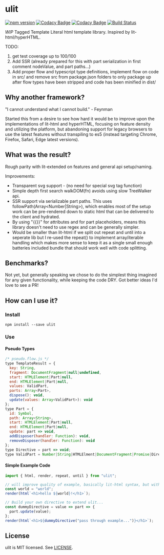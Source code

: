 # ulit
[![npm version](https://badge.fury.io/js/ulit.svg)](https://badge.fury.io/js/ulit)
[![Codacy Badge](https://api.codacy.com/project/badge/Grade/74420ad6de824a64a06235becc1810c2)](https://www.codacy.com/app/andyrjohnson82/ulit?utm_source=github.com&amp;utm_medium=referral&amp;utm_content=andyrj/ulit&amp;utm_campaign=Badge_Grade)
[![Codacy Badge](https://api.codacy.com/project/badge/Coverage/74420ad6de824a64a06235becc1810c2)](https://www.codacy.com/app/andyrjohnson82/ulit?utm_source=github.com&utm_medium=referral&utm_content=andyrj/ulit&utm_campaign=Badge_Coverage)
[![Build Status](https://travis-ci.org/andyrj/ulit.svg?branch=master)](https://travis-ci.org/andyrj/ulit)

*WIP* Tagged Template Literal html template library.  Inspired by lit-html/hyperHTML.

TODO:
1. get test coverage up to 100/100
2. Add SSR (already prepared for this with part serialization in first comment nodeValue, and part paths...)
3. Add proper flow and typescript type definitions, implement flow on code in src/ and remove src from package.json folders to only package up after flow types have been stripped and code has been minified in dist/

## Why another framework?
"I cannot understand what I cannot build." - Feynman

Started this from a desire to see how hard it would be to improve upon the implementations of lit-html and hyperHTML, focusing on feature density and utilizing the platform, but abandoning support for legacy browsers to use the latest features without transpiling to es5 (instead targeting Chrome, Firefox, Safari, Edge latest versions).

## What was the result?

Rough parity with lit-extended on features and general api setup/naming.

Improvements:
* Transparent svg support - (no need for special svg tag function)
* Simple depth first search walkDOM(fn) avoids using slow TreeWalker api.
* SSR support via serializable part paths.  This uses followPath(Array<Number|String>), which enables most of the setup work can be pre-rendered down to static html that can be delivered to the client and hydrated.
* By using "{{}}" for attributes and <!--{{}}--> for part placeholders, means this library doesn't need to use regex and can be generally simpler.
* Would be smaller than lit-html if we split out repeat and until into a seperate lib but I re-used the repeat() to implement array/iterable handling which makes more sense to keep it as a single small enough batteries included bundle that should work well with code splitting.

## Benchmarks?
Not yet, but generally speaking we chose to do the simplest thing imagined for any given functionality, while keeping the code DRY.  Got better ideas I'd love to see a PR!

## How can I use it?
### Install
```
npm install --save ulit
```

### Use
#### Pseudo Types
```js
/* pseudo.flow.js */
type TemplateResult = {
  key: String,
  fragment: DocumentFragment|null|undefined,
  start: HTMLElement|Part|null,
  end: HTMLElement|Part|null,
  values: ValidPart,
  parts: Array<Part>,
  dispose(): void,
  update(values: Array<ValidPart>): void
};
type Part = { 
  id: Symbol,
  path: Array<String>,
  start: HTMLElement|Part|null,
  end: HTMLElement|Part|null,
  update: part => void,
  addDisposer(handler: Function): void,
  removeDisposer(handler: Function): void
};
type Directive = part => void;
type ValidPart = Number|String|HTMLElment|DocumentFragment|Promise|Directive|Array<ValidPart>|TemplateResult;
```

#### Simple Example Code
```js
import { html, render, repeat, until } from "ulit";

// will improve quality of example, basically lit-html syntax, but with no need to worry about "on-", $ suffix, or special case svg`` function which we handle transparently to the user, and if a part is a function not set to an attribute starting with "on", we assume it's a directive instead of lit-html directive().
const world = "world";
render(html`<h1>hello ${world}!</h1>`);

// Build your own directive to extend ulit... 
const dummyDirective = value => part => {
  part.update(value);
};
render(html`<h1>${dummyDirective("pass through example...")}</h1>`);

```

## License

ulit is MIT licensed. See [LICENSE](LICENSE.md).
